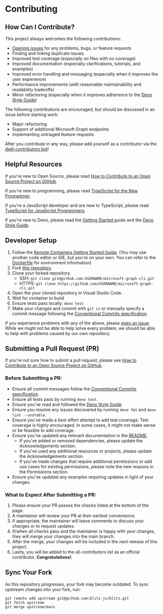 # Contributing

## How Can I Contribute?

This project always welcomes the following contributions:

- [Opening issues](https://github.com/nakleiderer/microsoft-graph-cli/issues/new) for any problems, bugs, or feature requests
- Finding and linking duplicate issues.
- Improved test coverage (especially on files with no coverage)
- Improved documentation (especially clarifications, tutorials, and examples)
- Improved error handling and messaging (especially when it improves the user experience)
- Performance improvements (with reasonable maintainability and readability tradeoffs)
- Minor refactoring (especially when it improves adherence to the [Deno Style Guide](https://deno.land/manual/contributing/style_guide))

The following contributions are encouraged, but should be discussed in an issue before starting work:

- Major refactoring
- Support of additional Microsoft Graph endpoints
- Implementing untriaged feature requests

After you contribute in any way, please add yourself as a contributor via the [@all-contributors bot](https://allcontributors.org/docs/en/bot/usage)!

## Helpful Resources

If you're new to Open Source, please read [How to Contribute to an Open Source Project on GitHub](https://egghead.io/courses/how-to-contribute-to-an-open-source-project-on-github).

If you're new to programming, please read [TypeScript for the New Programmer](https://www.typescriptlang.org/docs/handbook/typescript-from-scratch.html).

If you're a JavaScript developer and are new to TypeScript, please read [TypeScript for JavaScript Programmers](https://www.typescriptlang.org/docs/handbook/typescript-in-5-minutes.html).

If you're new to Deno, please read the [Getting Started
](https://deno.land/manual@master/getting_started) guide and the [Deno Style Guide](https://deno.land/manual/contributing/style_guide).

## Developer Setup

1. Follow the [Remote Containers Getting Started Guide](https://code.visualstudio.com/docs/remote/containers#_getting-started). (You may use another code editor or IDE, but you're on your own. You can refer to the [Dockerfile](.devcontainer/Dockerfile) for environment information)
1. Fork [this repository](https://github.com/nakleiderer/microsoft-graph-cli).
1. Clone your forked repository.
   - SSH: `git clone git@github.com:USERNAME/microsoft-graph-cli.git`
   - HTTPS: `git clone https://github.com/USERNAME/microsoft-graph-cli.git`
1. Open the your cloned repository in Visual Studio Code.
1. Wait for container to build
1. Ensure tests pass locally: `deno test`
1. Make your changes and commit with `git cz` or manually specify a commit message following the [Conventional Commits specification](https://www.conventionalcommits.org/en/v1.0.0/#summary).

If you experience problems with any of the above, please [open an issue](https://github.com/nakleiderer/microsoft-graph-cli/issues/new). While we might not be able to help solve every problem, we should be able to help with problems caused by our own repository.

## Submitting a Pull Request (PR)

If you're not sure how to submit a pull request, please see [How to Contribute to an Open Source Project on GitHub](https://egghead.io/courses/how-to-contribute-to-an-open-source-project-on-github).

### Before Submitting a PR:

- Ensure all commit messages follow the [Conventional Commits specification](https://www.conventionalcommits.org/en/v1.0.0/#summary).
- Ensure all tests pass by running `deno test`.
- Ensure you've read and followed the [Deno Style Guide](https://deno.land/manual/contributing/style_guide).
- Ensure you resolve any issues discovered by running `deno fmt` and `deno lint --unstable`.
- Ensure you've made a best effort attempt to add test coverage. Test coverage is highly encouraged. In some cases, it might not make sense or be feasible to add coverage.
- Ensure you've updated any relevant documentation in the [README](README.md).
  - If you've added or removed dependencies, please update the Acknowledgements section.
  - If you've used any additional resources or projects, please update the Acknowledgements section.
  - If you've made changes that require additional permissions or add use cases for existing permissions, please note the new reasons in the Permissions section.
- Ensure you've updated any examples requiring updates in light of your changes.

### What to Expect After Submitting a PR:

1. Please ensure your PR passes the checks listed at the bottom of the page.
1. A maintainer will review your PR at their earliest convenience.
1. If appropriate, the maintainer will leave comments to discuss your changes or to request updates.
1. If/when all checks pass and the maintainer is happy with your changes, they will merge your changes into the main branch.
1. After the merge, your changes will be included in the next release of this project.
1. Lastly, you will be added to the all-contributors list as an official contributor. **Congratulations!**

## Sync Your Fork

As this repository progresses, your fork may become outdated. To sync upstream changes into your fork, run:

```
git remote add upstream git@github.com:blitz-js/blitz.git
git fetch upstream
git merge upstream/main
```
